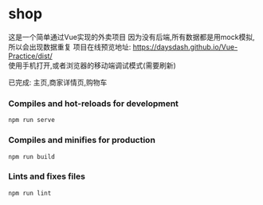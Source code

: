# shop
这是一个简单通过Vue实现的外卖项目
因为没有后端,所有数据都是用mock模拟,所以会出现数据重复
项目在线预览地址: https://daysdash.github.io/Vue-Practice/dist/   
使用手机打开,或者浏览器的移动端调试模式(需要刷新)  

已完成:
  主页,商家详情页,购物车



### Compiles and hot-reloads for development
```
npm run serve
```

### Compiles and minifies for production
```
npm run build
```

### Lints and fixes files
```
npm run lint
```

